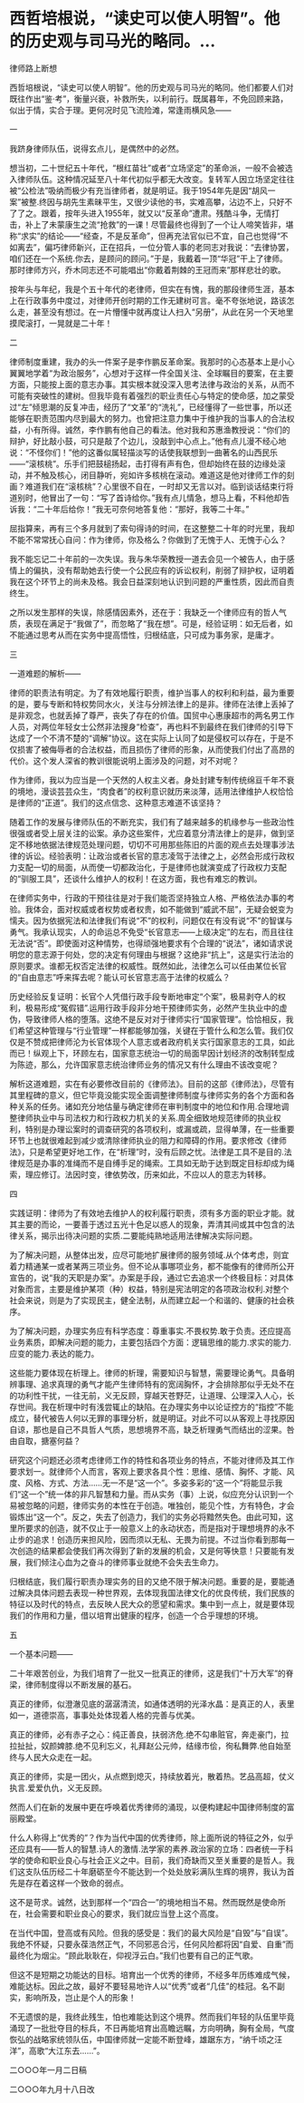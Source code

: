 # 西哲培根说，“读史可以使人明智”。他的历史观与司马光的略同。...

律师路上断想

西哲培根说，“读史可以使人明智”。他的历史观与司马光的略同。他们都要人们对既往作出“鉴·考”，衡量兴衰，补救所失，以利前行。既属暮年，不免回顾来路，似出于情，实合于理。更何况时见飞流险滩，常逢雨横风急——

一

我跻身律师队伍，说得玄点儿，是偶然中的必然。

想当初，二十世纪五十年代，“根红苗壮”或者“立场坚定”的革命派，一般不会被选入律师队伍。这种情况延至八十年代初似乎都无大改变。复转军人因立场坚定往往被“公检法”吸纳而极少有充当律师者，就是明证。我于1954年先是因“胡风一案”被整.终因与胡先生素昧平生，又很少读他的书，实难高攀，沾边不上，只好不了了之。跟着，按年头进入1955年，就又以“反革命”遭肃。残酷斗争，无情打击，补上了未蒙康生之流“抢救”的一课！尽管最终也得到了一个让人啼笑皆非，堪称“求实”的结论——“经查，不是反革命”，但再充法官似已不宜，自己也觉得“不如离去”，偏巧律师新兴，正在招兵，一位分管人事的老同志对我说：“去律协罢，咱们还在一个系统.你去，是顾问的顾问。”于是，我戴着一顶“华冠”干上了律师。那时律师方兴，乔木同志还不可能唱出“你戴着荆棘的王冠而来”那样悲壮的歌。

按年头与年纪，我是个五十年代的老律师，但实在有愧，我的那段律师生涯，基本上在行政事务中度过，对律师开创时期的工作无建树可言。毫不夸张地说，路该怎么走，甚至没有想过。在一片懵懂中就再度让人扫入“另册”，从此在另一个天地里摸爬滚打，一晃就是二十年！

二

律师制度重建，我办的头一件案子是李作鹏反革命案。我那时的心态基本上是小心翼翼地学着“为政治服务”，心想对于这样一件全国关注、全球瞩目的要案，在主要方面，只能按上面的意志办事。其实根本就没深入思考法律与政治的关系，从而不可能有突破性的建树。但我毕竟有着强烈的职业责任心与特定的使命感，加之蒙受过“左”倾思潮的反复冲击，经历了“文革”的“洗礼”，已经懂得了一些世事，所以还能够在职责范围内尽到最大的努力。也曾把注意力集中于维护我的当事人的合法权益，小有所得。诚然，李作鹏有他自己的看法。他对我和苏惠渔教授说：“你们的辩护，好比敲小鼓，可只是敲了个边儿，没敲到中心点上。”他有点儿漫不经心地说：“不怪你们！”他的这番似属轻描淡写的话使我联想到一曲著名的山西民乐——“滚核桃”。乐手们把鼓槌扬起，击打得有声有色，但却始终在鼓的边缘处滚动，并不触及核心，闭目静听，宛如许多核桃在滚动。难道这是他对律师工作的刻画？难道我们在“滚核桃”？心里很不自在，一时却又无言以对。临到谈话结束行将道别时，他冒出了一句：“写了首诗给你。”我有点儿情急，想马上看，不料他却告诉我：“二十年后给你！”我无可奈何地答复他：“那好，我等二十年。”

屈指算来，再有三个多月就到了索句得诗的时间，在这整整二十年的时光里，我却不能不常常抚心自问：作为律师，你及格么？你做到了无愧于人、无愧于心么？

我不能忘记二十年前的一次失误。我与朱华荣教授一道去会见一个被告人，由于感情上的偏执，没有帮助她去行使一个公民应有的诉讼权利，削弱了辩护权，证明着我在这个环节上的尚未及格。我会日益深刻地认识到问题的严重性质，因此而自责终生。

之所以发生那样的失误，除感情因素外，还在于：我缺乏一个律师应有的哲人气质，表现在满足于“我做了”，而忽略了“我在想”。可是，经验证明：如无后者，如不能通过思考从而在实务中提高悟性，归根结底，只可成为事务家，是庸才。

三

一道难题的解析——

律师的职责法有明定。为了有效地履行职责，维护当事人的权利和利益，最为重要的是，要与专断和特权势同水火，关注与分辨法律上的是非。律师在法律上丢掉了是非观念，也就丢掉了尊严，丧失了存在的价值。国贸中心惠康超市的两名男工作人员，对两位年轻女士公然非法搜身“检查”，再也料不到最终在我们律师的引导下达成了一个不清不楚的“调解”协议。这在实际上认同了如是侵权可以存在，于是不仅损害了被侮辱者的合法权益，而且损伤了律师的形象，从而使我们付出了高昂的代价。这个发人深省的教训很能说明上面涉及的问题，对不对呢？

作为律师，我以为应当是一个天然的人权主义者。身处封建专制传统绵亘千年不衰的境地，漫谈芸芸众生，“肉食者”的权利意识就历来淡薄，适用法律维护人权恰恰是律师的“正道”。我们的这点信念、这种意志难道不该坚持？

随着工作的发展与律师队伍的不断充实，我们有了越来越多的机缘参与一些政治性很强或者受上层关注的讼案。承办这些案件，尤应着意分清法律上的是非，做到坚定不移地依据法律规范处理问题，切切不可用那些陈旧的片面的观点去处理事涉法律的诉讼。经验表明：让政治或者长官的意志凌驾于法律之上，必然会形成行政权力支配一切的局面，从而使一切都政治化，于是律师也就演变成了行政权力支配的“驯服工具”，还谈什么维护人的权利！在这方面，我也有难忘的教训。

在律师实务中，行政的干预往往是对于我们能否坚持独立人格、严格依法办事的考验。我体会，面对权威或者权势或者权贵，如不能做到“威武不屈”，无疑会蜕变为懦夫。因为依据宪法和法律我们有说“不”的权利，问题仅在有没有说“不”的智谋与勇气。我承认现实，人的命运总不免受“长官意志——上级决定”的左右，而且往往无法说“否”。即使面对这种情势，也得顽强地要求有个合理的“说法”，诸如请求说明您的意志源于何处，您的决定有何理由与根据？这绝非“抗上”，这是实行法治的原则要求。谁都无权否定法律的权威性。既然如此，法律怎么可以任由某位长官的“自由意志”呼来挥去呢？能认可长官意志高于法律的权威么？

历史经验反复证明：长官个人凭借行政手段专断地审定“个案”，极易剥夺人的权利，极易形成“冤假错”.运用行政手段非分地干预律师实务，必然产生执业中的虚伪，导致律师人格的堕落。这绝不是反对对于律师实行“国家管理”。恰恰相反，我们希望这种管理与“行业管理”一样都能够加强，关键在于管什么和怎么管。我们仅仅是不赞成把律师沦为长官体现个人意志或者政府机关实行国家意志的工具，如此而已！纵观上下，环顾左右，国家意志统治一切的局面早因计划经济的改制转型成为陈迹，那么，允许国家意志统治律师业务的情况又有什么理由不该改变呢？

解析这道难题，实在有必要修改目前的《律师法》。目前的这部《律师法》，尽管有其里程碑的意义，但它毕竟没能实现全面调整律师制度与律师实务的各个方面和各种关系的任务。诸如充分地估量与确定律师在审判制度中的地位和作用.合理地调整律师执业中与司法权力和行政权力机关的关系.周全细致地规范律师的执业权利，特别是办理讼案时的调查研究的各项权利，或漏或疏，显得单薄，在一些重要环节上也就很难起到减少或清除律师执业的阻力和障碍的作用。要求修改《律师法》，只是希望更好地工作，在“析理”时，没有后顾之忧。法律是工具不是目的.法律规范是办事的准绳而不是自缚手足的绳索。工具如无助于达到既定目标却成为绳索，理应修订。法因时变，律依势改，历来如此，不应以人的意志为转移。

四

实践证明：律师为了有效地去维护人的权利履行职责，须有多方面的职业才能。就其主要的而论，一要善于透过五光十色足以惑人的现象，弄清其间或其中包含的法律关系，揭示出待决问题的实质.二要能纯熟地适用法律解决实际问题。

为了解决问题，从整体出发，应尽可能地扩展律师的服务领域.从个体考虑，则宜着力精通某一或者某两三项业务。但不论从事哪项业务，都不能像有的律师所公开宣告的，说“我的天职是办案”。办案是手段，通过它去追求一个终极目标：对具体对象而言，主要是维护某项（种）权益，特别是宪法明定的各项政治权利.对整个社会来说，则是为了实现民主，健全法制，从而建立起一个和谐的、健康的社会秩序。

为了解决问题，办理实务应有科学态度：尊重事实.不畏权势.敢于负责。还应提高业务素质，即解决问题的能力，主要包括四个方面：逻辑思维的能力.求实的能力.应变的能力.表达的能力。

这些能力要体现在析理上。律师的析理，需要知识与智慧，需要理论勇气。具备明辨事理、追求真理的勇气才能产生律师特有的宽阔胸怀，才会排除那似乎无处不在的功利性干扰，一往无前，义无反顾，穿越天苍野茫，让道理、公理深入人心，长存世间。我在析理中时有浅尝辄止的缺陷。在办理实务中以论证控方的“指控”不能成立，替代被告人何以无罪的事理分析，就是明证。对此不可以从客观上寻找原因自谅，那也是自己不具哲人气质，思想境界不高，缺乏析理勇气而结出的涩果。咎由自取，搪塞何益？

研究这个问题还必须考虑律师工作的特性和各项业务的特点，不能对律师及其工作要求划一。就律师个人而言，客观上要求各具个性：思维、感情、胸怀、才能、风度、风格、方式、方法……无一不是“这一个”。多姿多彩的“这一个”将能显示我们“这一个”统一体的非凡智慧和力量。而从实务（事）上说，似应充分认识到一个易被忽略的问题，律师实务的本性在于创造。唯独创，能见个性，方有特色，才会锻炼出“这一个”。反之，失去了创造力，我们的实务必将黯然失色。由此可知，这里所要求的创造，就不仅止于一般意义上的永动状态，而是指对于理想境界的永不止步的追求！创造历来担风险，因而须以无私、无畏为前提。不过当你看到那每一次创造的结果都会使我们再次得到了新的发展的机会，又是何等快意！只要能有发展，我们倾注心血为之奋斗的律师事业就绝不会失去生命力。

归根结底，我们履行职责办理实务的目的又绝不限于解决问题。重要的是，要能通过解决具体问题去表现一种世界观，去体现我国法律文化的优良传统，我们民族的特征以及时代的特点，去反映人民大众的愿望和需求。集中到一点上，就是要体现我们的作用和力量，借以培育出健康的程序，创造一个合乎理想的环境。

五

一个基本问题——

二十年艰苦创业，为我们培育了一批又一批真正的律师，这是我们“十万大军”的脊梁，律师制度得以不断发展的基石。

真正的律师，似澄澈见底的潺潺清流，如通体透明的光泽水晶：是真正的人，表里如一，道德崇高，事事处处体现着人格的完善与优美。

真正的律师，必有赤子之心：纯正善良，扶弱济危.绝不勾串赃官，奔走豪门，拉拉扯扯，奴颜婢膝.绝不见利忘义，礼拜赵公元帅，结缘市侩，徇私舞弊.他自始至终与人民大众走在一起。

真正的律师，实是一团火，从点燃到熄灭，持续放着光，散着热。艺品高超，仗义执言.爱爱仇仇，义无反顾。

然而人们在新的发展中更在呼唤着优秀律师的涌现，以便构建起中国律师制度的富丽殿堂。

什么人称得上“优秀的”？作为当代中国的优秀律师，除上面所说的特征之外，似乎还应具有——哲人的智慧.诗人的激情.法学家的素养.政治家的立场：四者统一于科学的使命和职业良心与社会正义之中。目前，我们奇缺而又至关重要的是哲人。我们这支队伍历经二十年磨砺至今不能达到一个处处放彩满队生辉的境界，我认为首先是存在着这样一个致命的弱点。

这不是苛求。诚然，达到那样一个“四合一”的境地相当不易。然而既然是使命所在，社会需要和职业良心的要求，我们就应当登上这个高度。

在当代中国，登高或有风险。但我的感受是：我们的最大风险是“自毁”与“自误”。我绝不怀疑，只要永葆浩然正气，不同邪恶合污，任何风险都将因“自爱、自重”而最终化为烟尘。“顾此耿耿在，仰视浮云白。”我们也要有自己的正气歌。

但这不是短期之功能达的目标。培育出一个优秀的律师，不经多年历练难成气候，难能达标。因此之故，最好不要轻易地许人以“优秀”或者“几佳”的桂冠。名不副实，影响所及，岂止是个人的形象！

不无遗恨的是，我终此残生，怕也难能达到这个境界。然而我们年轻的队伍里毕竟涌现了一批批夺目的标兵，不日再能培育出高瞻远瞩，方向明确，胸有全局，气度恢弘的战略家统领队伍，中国律师就一定能不断登峰，雄踞东方，“纳千顷之汪洋”，高歌“大江东去……”。

二○○○年一月二日稿

二○○○年九月十八日改